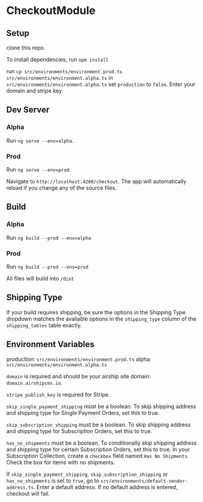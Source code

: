 # CheckoutModule

## Setup

clone this repo.

To install dependencies, run `npm install`

run `cp src/environments/environment.prod.ts src/environments/environment.alpha.ts`
in `src/environments/environment.alpha.ts` set `production` to `false`.
Enter your domain and stripe key.

## Dev Server

### Alpha
Run `ng serve --env=alpha`.

### Prod
Run `ng serve --env=prod`.

Navigate to `http://localhost:4200/checkout`. The app will automatically reload if you change any of the source files.

## Build

### Alpha
Run `ng build --prod --env=alpha`

### Prod
Run `ng build --prod --env=prod`

All files will build into `/dist`

## Shipping Type

If your build requires shipping, be sure the options in the Shipping Type dropdown matches the avaliable options in the `shipping_type` column of the `shipping_tables` table exactly.

## Environment Variables

production: `src/environments/environment.prod.ts`
alpha: `src/environments/environment.alpha.ts`

`domain` is required and should be your airship site domain: `domain.airshipcms.io`.

`stripe_publish_key` is required for Stripe.

`skip_single_payment_shipping` must be a boolean. To skip shipping address and shipping type for Single Payment Orders, set this to true.

`skip_subscription_shipping` must be a boolean. To skip shipping address and shipping type for Subscription Orders, set this to true.

`has_no_shipments` must be a boolean. To conditionally skip shipping address and shipping type for certain Subscription Orders, set this to true. In your Subscription Collection, create a `checkbox` field named `Has No Shipments`. Check the box for items with no shipments.

If `skip_single_payment_shipping`, `skip_subscription_shipping` or `has_no_shipments` is set to `true`, go to `src/environments/default-vendor-address.ts`. Enter a default address. If no default address is entered, checkout will fail.